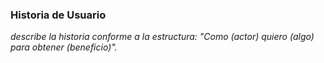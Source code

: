 ### Historia de Usuario
*describe la historia conforme a la estructura: "Como (actor) quiero (algo) para obtener (beneficio)".*
